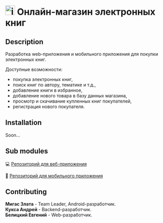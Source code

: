 # <img src="https://cdn-icons-png.flaticon.com/512/3839/3839819.png" alt="icon" width="30"/> Онлайн-магазин электронных книг

## Description 
Разработка web-приложения и мобильного приложения для покупки электронных книг.

Доступные возможности:
* покупка электронных книг,
* поиск книг по автору, тематике и т.д., 
* добавление книги в избранное, 
* добавление нового товара в базу данных магазина, 
* просмотр и скачивание купленных книг покупателей, 
* регистрация нового покупателя.

## Installation
Soon...

## Sub modules
:computer: [Репозиторий для веб-приложения](https://github.com/fpmi-hci/proekt12a-web-automati)  

:iphone: [Репозиторий для мобильного приложения](https://github.com/fpmi-hci/proekt12a-mobile-automati)  


## Contributing
**Мигас Злата** - Team Leader, Android-разработчик.  
**Кукса Андрей** - Backend-разработчик.  
**Белицкий Евгений** - Web-разработчик.  
